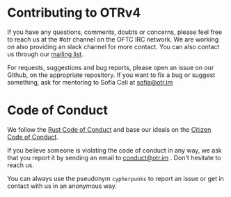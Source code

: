 # Contributing to OTRv4

If you have any questions, comments, doubts or concerns, please feel free to
reach us at the #otr channel on the OFTC IRC network. We are working on also
providing an slack channel for more contact. You can also contact us through
our [mailing list](https://lists.cypherpunks.ca/mailman/listinfo/otr-dev).

For requests, suggestions and bug reports, please open an issue on our Github,
on the appropriate repository. If you want to fix a bug or suggest something,
ask for mentoring to Sofía Celi at sofia@otr.im

# Code of Conduct

We follow the [Rust Code of Conduct](https://www.rust-lang.org/policies/code-of-conduct)
and base our ideals on the [Citizen Code of Conduct](http://citizencodeofconduct.org/).

If you believe someone is violating the code of conduct in any way, we ask that
you report it by sending an email to conduct@otr.im . Don't hesitate to reach us.

You can always use the pseudonym `cypherpunks` to report an issue or get in
contact with us in an anonymous way.
